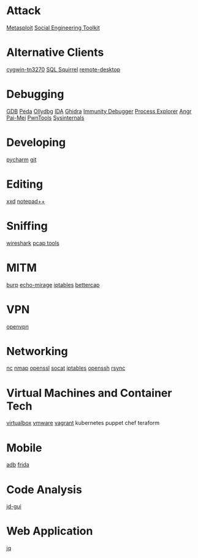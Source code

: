 <!-- TITLE: Tools -->
<!-- SUBTITLE: Lots of Tools I use-->

# Attack
[Metasploit](/metasploit-main)
[Social Engineering Toolkit](/set)

# Alternative Clients
[cygwin-tn3270](/tn3270)
[SQL Squirrel](/sqlsquirrel)
[remote-desktop](/remote-desktop)

# Debugging
[GDB](/gdb)
[Peda](/peda)
[Ollydbg](/ollydbg)
[IDA](/ida)
[Ghidra](/ghidra)
[Immunity Debugger](/immunity-debugger)
[Process Explorer](/process-explorer)
[Angr](/angr)
[Pai-Mei](/pai-mei-updated)
[PwnTools](/pwntools)
[Sysinternals](/sysinternals)

# Developing
[pycharm](/pycharm)
[git](/git-intro)
# Editing
[xxd](/xxd)
[notepad++](/notepadplusplus)

# Sniffing
[wireshark](/wireshark)
[pcap tools](/pcap)
# MITM
[burp](/burp)
[echo-mirage](/echo-mirage)
[iptables](/iptables-tricks)
[bettercap](/bettercap)
# VPN
[openvpn](/openvpn)
# Networking
[nc](/netcat)
[nmap](/nmap)
[openssl](/openssl)
[socat](/socat)
[iptables](/iptables)
[openssh](/openssh)
[rsync](/rsync)

# Virtual Machines and Container Tech
[virtualbox](/virtualbox)
[vmware](/vmware)
[vagrant](/vagrant)
kubernetes
puppet
chef
teraform

# Mobile
[adb](/adb)
[frida](/frida)

# Code Analysis
[jd-gui](/jdgui)

# Web Application
[jq](/jq)